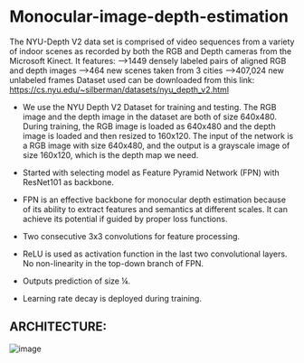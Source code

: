 # Monocular-image-depth-estimation
The NYU-Depth V2 data set is comprised of video sequences from a variety of indoor scenes as recorded by both the RGB and Depth cameras from the Microsoft Kinect. It features:
  -->1449 densely labeled pairs of aligned RGB and depth images
  -->464 new scenes taken from 3 cities
  -->407,024 new unlabeled frames
Dataset used can be downloaded from this link: https://cs.nyu.edu/~silberman/datasets/nyu_depth_v2.html

- We use the NYU Depth V2 Dataset for training and testing. The RGB image and the depth image in the dataset are both of size 640x480. During training, the RGB image is loaded as 640x480 and the depth image is loaded and then resized to 160x120. The input of the network is a RGB image with size 640x480, and the output is a grayscale image of size 160x120, which is the depth map we need.

- Started with selecting model as Feature Pyramid Network (FPN) with ResNet101 as backbone.
- FPN is an effective backbone for monocular depth estimation because of its ability to extract features and semantics at different scales. It can achieve its potential if guided by proper loss functions.
- Two consecutive 3x3 convolutions for feature processing.
- ReLU is used as activation function in the last two convolutional layers. No non-linearity in the top-down branch of FPN.
- Outputs prediction of size ¼.
- Learning rate decay is deployed during training.

## ARCHITECTURE:
![image](https://user-images.githubusercontent.com/100025529/193354334-7f2820a7-a199-42cc-b1b6-c94e3e5b7851.png)

